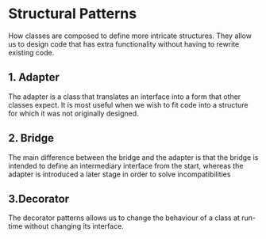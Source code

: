 #  Structural Patterns
How classes are composed to define more intricate structures. They allow us to design code that has extra functionality without having to rewrite existing code.

## 1. Adapter
The adapter is a class that translates an interface into a form that other classes
expect. It is most useful when we wish to fit code into a structure for which it was
not originally designed.

## 2. Bridge
The main difference between the bridge and the adapter is that the bridge is intended to define an intermediary interface from the start, whereas the adapter is introduced a later stage in order to solve incompatibilities

## 3.Decorator
The decorator patterns allows us to change the behaviour of a class at run-time
without changing its interface.